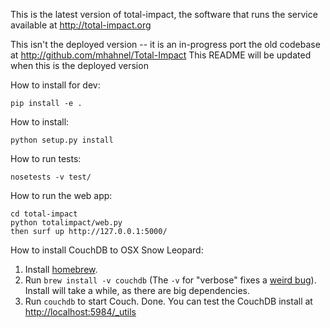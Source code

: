 This is the latest version of total-impact, the software that runs the service available at http://total-impact.org

This isn't the deployed version -- it is an in-progress port the old codebase at http://github.com/mhahnel/Total-Impact
This README will be updated when this is the deployed version

How to install for dev:

    pip install -e .

How to install:

    python setup.py install

How to run tests:

    nosetests -v test/

How to run the web app:

    cd total-impact
    python totalimpact/web.py
    then surf up http://127.0.0.1:5000/

How to install CouchDB to OSX Snow Leopard:

1. Install [homebrew](http://mxcl.github.com/homebrew/).
1. Run `brew install -v couchdb` (The `-v` for "verbose" fixes a [weird bug](http://code418.com/blog/2012/02/22/couchdb-osx-lion-verbose/)). Install will take a while, as there are big dependencies.
1. Run `couchdb` to start Couch. Done. You can test the CouchDB install at <http://localhost:5984/_utils>
